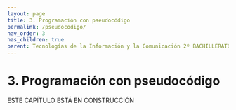 ```yaml
---
layout: page
title: 3. Programación con pseudocódigo
permalink: /pseudocodigo/
nav_order: 3
has_children: true
parent: Tecnologías de la Información y la Comunicación 2º BACHILLERATO
---
```



# 3. Programación con pseudocódigo

ESTE CAPÍTULO ESTÁ EN CONSTRUCCIÓN